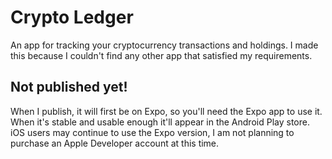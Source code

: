 # Crypto Ledger

An app for tracking your cryptocurrency transactions and holdings. I made this because
I couldn't find any other app that satisfied my requirements.

## Not published yet!

When I publish, it will first be on Expo, so you'll need the Expo app to use it.
When it's stable and usable enough it'll appear in the Android Play store. iOS users
may continue to use the Expo version, I am not planning to purchase an Apple Developer
account at this time.